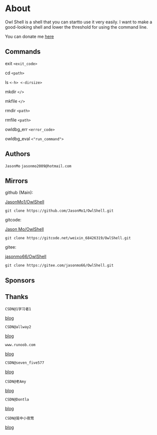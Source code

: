 # About

Owl Shell is a shell that you can startto use it very easily. I want to make a good-looking shell and lower the threshold for using the command line.

You can donate me [here](https://afdian.net/a/jasonmo666)

## Commands

exit `<exit_code>`

cd `<path>`

ls `<-h> <-dirsize>`

mkdir `</>`

mkfile `</>`

rmdir `<path>`

rmfile `<path>`

owldbg_err `<error_code>`

owldbg_eval `<"run_command">`

## Authors

`JasonMo`				`jasonmo2009@hotmail.com`

## Mirrors

github (Main):

[JasonMo1/OwlShell](https://github.com/JasonMo1/OwlShell)

`git clone https://github.com/JasonMo1/OwlShell.git`

gitcode:

[Jason Mo/OwlShell](https://gitcode.net/weixin_68426319/OwlShell)

`git clone https://gitcode.net/weixin_68426319/OwlShell.git`

gitee:

[jasonmo66/OwlShell](https://gitee.com/jasonmo66/OwlShell)

`git clone https://gitee.com/jasonmo66/OwlShell.git`

## Sponsors

## Thanks

`CSDN@1学习者1`

[blog](https://blog.csdn.net/u011280778/article/details/104283319)

`CSDN@allway2`

[blog](https://blog.csdn.net/allway2/article/details/124176562)

`www.runoob.com`

[blog](https://www.runoob.com/python/python-os-path.html)

`CSDN@seven_five577`

[blog](https://blog.csdn.net/seven_five577/article/details/48466127)

`CSDN@老Amy`

[blog](https://blog.csdn.net/weixin_44352981/article/details/110819292)

`CSDN@Dontla`

[blog](https://blog.csdn.net/Dontla/article/details/104786085#:~:text=%23%20-%2A-%20encoding%3A%20utf-8%20-%2A-%20%22%22%22%20%40File%20%3A,%E8%B6%85%E6%97%B6%E5%B0%86%E6%8A%9B%E5%87%BA%E5%BC%82%E5%B8%B8%20with%20eventlet.Timeout%282%2C%20True%29%3A%20%23%20%E8%AE%BE%E7%BD%AE%E8%B6%85%E6%97%B6%E6%97%B6%E9%97%B4%E4%B8%BA2%E7%A7%92%20time.sleep%284%29%20print%28%27%E7%A8%8B%E5%BA%8F%E8%BF%90%E8%A1%8C%E6%9C%AA%E8%B6%85%E6%97%B6%EF%BC%81)

`CSDN@笼中小夜莺`

[blog](https://blog.csdn.net/m0_46521785/article/details/113793111)

